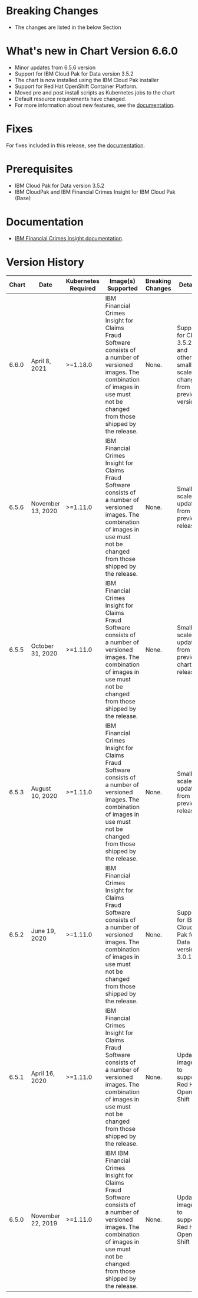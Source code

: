 # Breaking Changes
* The changes are listed in the below Section

# What's new in Chart Version 6.6.0

* Minor updates from 6.5.6 version
* Support for IBM Cloud Pak for Data version 3.5.2
* The chart is now installed using the IBM Cloud Pak installer
* Support for Red Hat OpenShift Container Platform.
* Moved pre and post install scripts as Kubernetes jobs to the chart
* Default resource requirements have changed.
* For more information about new features, see the [documentation](https://www.ibm.com/support/knowledgecenter/SSCKRH).

# Fixes

For fixes included in this release, see the [documentation](https://www.ibm.com/support/knowledgecenter/SSCKRH).

# Prerequisites
* IBM Cloud Pak for Data version 3.5.2
* IBM CloudPak and IBM Financial Crimes Insight for IBM Cloud Pak (Base)

# Documentation
* [IBM Financial Crimes Insight documentation](https://www.ibm.com/support/knowledgecenter/SSCKRH).

# Version History
| Chart | Date               | Kubernetes Required                                                                    | Image(s) Supported                                                                                                                                  | Breaking Changes     | Details                                                          |
| ----- | ------------------ | -------------------------------------------------------------------------------------- | --------------------------------------------------------------------------------------------------------------------------------------------------- | -------------------- | ---------------------------------------------------------------- |
| 6.6.0 | April 8, 2021   | >=1.18.0                                                                               | IBM Financial Crimes Insight for Claims Fraud Software consists of a number of versioned images. The combination of images in use must not be changed from those shipped by the release. | None.               | Support for CPD 3.5.2 and other small scale changes from previous versions
| 6.5.6 | November 13, 2020   | >=1.11.0                                                                               | IBM Financial Crimes Insight for Claims Fraud Software consists of a number of versioned images. The combination of images in use must not be changed from those shipped by the release. | None.               | Small scale updates from the previous release
| 6.5.5 | October 31, 2020   | >=1.11.0                                                                               | IBM Financial Crimes Insight for Claims Fraud Software consists of a number of versioned images. The combination of images in use must not be changed from those shipped by the release. | None.               | Small scale updates from the previous chart release
| 6.5.3 | August 10, 2020   | >=1.11.0                                                                               | IBM Financial Crimes Insight for Claims Fraud Software consists of a number of versioned images. The combination of images in use must not be changed from those shipped by the release. | None.               | Small scale updates from the previous release
| 6.5.2 | June 19, 2020   | >=1.11.0                                                                               | IBM Financial Crimes Insight for Claims Fraud Software consists of a number of versioned images. The combination of images in use must not be changed from those shipped by the release. | None.               | Support for IBM Cloud Pak for Data version 3.0.1
| 6.5.1 | April 16, 2020   | >=1.11.0                                                                               | IBM Financial Crimes Insight for Claims Fraud Software consists of a number of versioned images. The combination of images in use must not be changed from those shipped by the release. | None.               | Updated images to support Red Hat Open Shift                                   |
| 6.5.0 | November 22, 2019   | >=1.11.0                                                                               | IBM IBM Financial Crimes Insight for Claims Fraud Software consists of a number of versioned images. The combination of images in use must not be changed from those shipped by the release. | None.               | Updated images to support Red Hat Open Shift                                   |
